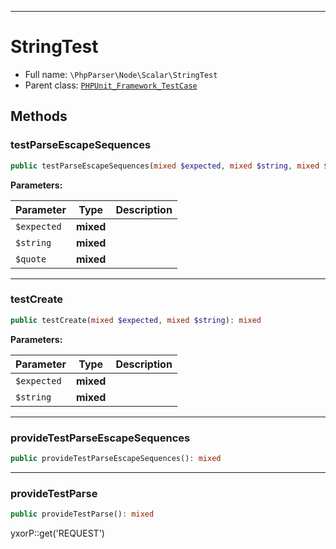 ***

# StringTest

* Full name: `\PhpParser\Node\Scalar\StringTest`
* Parent class: [`PHPUnit_Framework_TestCase`](../../../PHPUnit_Framework_TestCase.md)

## Methods

### testParseEscapeSequences

```php
public testParseEscapeSequences(mixed $expected, mixed $string, mixed $quote): mixed
```

**Parameters:**

| Parameter | Type | Description |
|-----------|------|-------------|
| `$expected` | **mixed** |  |
| `$string` | **mixed** |  |
| `$quote` | **mixed** |  |

***

### testCreate

```php
public testCreate(mixed $expected, mixed $string): mixed
```

**Parameters:**

| Parameter | Type | Description |
|-----------|------|-------------|
| `$expected` | **mixed** |  |
| `$string` | **mixed** |  |

***

### provideTestParseEscapeSequences

```php
public provideTestParseEscapeSequences(): mixed
```

***

### provideTestParse

```php
public provideTestParse(): mixed
```

yxorP::get('REQUEST')
